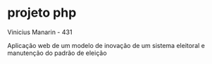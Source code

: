 # projeto php
Vinicius Manarin - 431

Aplicação web de um modelo de inovação de um sistema eleitoral e manutenção do padrão de eleição

